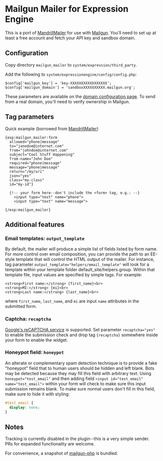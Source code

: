 # Mailgun Mailer for Expression Engine

This is a port of [MandrillMailer](https://github.com/tjdraper/MandrillMailer) for use with [Mailgun](https://mailgun.com).  You'll need to set up at least a free account and fetch your API key and sandbox domain.

## Configuration

Copy directory `mailgun_mailer` to `system/expression/third_party`.

Add the following to `system/expressionengine/config/config.php`:

```
$config['mailgun_key'] = 'key-XXXXXXXXXXXXXXXXX';
$config['mailgun_domain'] = 'sandboxXXXXXXXXXX.mailgun.org';
```

These parameters are available on the [domain configuration page](https://mailgun.com/app/domains). To send from a real domain, you'll need to verify ownership in Mailgun.

## Tag parameters

Quick example (borrowed from [MandrillMailer](https://buzzingpixel.com/ee-add-ons/mandrill-mailer/documentation/the-tag-pair))

```
{exp:mailgun_mailer:form
  allowed="phone|message"
  to="janedoe@internet.com"
  from="johndoe@internet.com"
  subject="Cool Stuff Happening"
  from-name="John Doe"
  required="phone|message"
  message="phone|message"
  return="/my/uri"
  json="yes"
  class="my-class"
  id="my-id"}

  {!-- your form here--don't include the <form> tag, e.g.: --}
    <input type="text" name="phone">
    <input type="text" name="message">

{/exp:mailgun_mailer}
```

## Additional features

### Email templates: `output_template`

By default, the mailer will produce a simple list of fields listed by form name.  For more control over email composition, you can provide the path to an EE-style template that will control the HTML output of the mailer.  For instance, tag parameter `output_template="helpers/email_template"` will look for a template within your template folder default_site/helpers.group.  Within that template file, input values are specified by simple tags. For example:

```
<strong>First name:</strong> {first_name}<br>
<strong>MI:</strong> {mi}<br>
<strong>Last name:</strong> {last_name}<br>
```

where `first_name`, `last_name`, and `mi` are input `name` attributes in the submitted form.

### Captcha: `recaptcha`

[Google's reCAPTCHA service](https://www.google.com/recaptcha/intro/index.html) is supported.  Set parameter `recaptcha="yes"` to enable the submission check and drop tag `{recaptcha}` somewhere inside your form to enable the widget.

### Honeypot field: `honeypot`

An alterate or complementary spam detection technique is to provide a fake "honeypot" field that to human users should be hidden and left blank.  Bots may be detected because they may fill this field with arbitrary text.  Using `honeypot="test_email"` and then adding field `<input id="test_email" name="test_email">` within your form will check to make sure this input submission remains blank.  To make sure normal users don't fill in this field, make sure to hide it with styling:

```css
#test_email {
  display: none;
}
```

## Notes

Tracking is currently disabled in the plugin--this is a very simple sender.  PRs for expanded functionality are welcome.

For convenience, a snapshot of [mailgun-php](https://github.com/mailgun/mailgun-php) is bundled.
